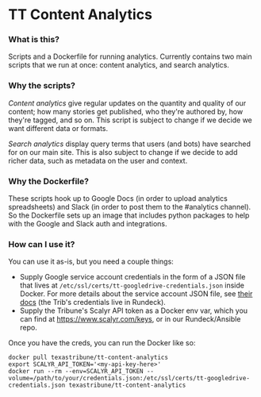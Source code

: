 # TT Content Analytics

### What is this?

Scripts and a Dockerfile for running analytics. Currently contains two main scripts that we run at once: content analytics, and search analytics.

### Why the scripts?

*Content analytics* give regular updates on the quantity and quality of our content; how many stories get published, who they're authored by, how they're tagged, and so on. This script is subject to change if we decide we want different data or formats.

*Search analytics* display query terms that users (and bots) have searched for on our main site. This is also subject to change if we decide to add richer data, such as metadata on the user and context.

### Why the Dockerfile?

These scripts hook up to Google Docs (in order to upload analytics spreadsheets) and Slack (in order to post them to the #analytics channel). So the Dockerfile sets up an image that includes python packages to help with the Google and Slack auth and integrations.

### How can I use it?

You can use it as-is, but you need a couple things:

- Supply Google service account credentials in the form of a JSON file that lives at `/etc/ssl/certs/tt-googledrive-credentials.json` inside Docker. For more details about the service account JSON file, see [their docs](https://developers.google.com/identity/protocols/OAuth2ServiceAccount) (the Trib's credentials live in Rundeck).
- Supply the Tribune's Scalyr API token as a Docker env var, which you can find at https://www.scalyr.com/keys, or in our Rundeck/Ansible repo.

Once you have the creds, you can run the Docker like so:

    docker pull texastribune/tt-content-analytics
    export SCALYR_API_TOKEN='<my-api-key-here>'
    docker run --rm --env=SCALYR_API_TOKEN --volume=/path/to/your/credentials.json:/etc/ssl/certs/tt-googledrive-credentials.json texastribune/tt-content-analytics
